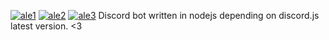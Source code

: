 [![ale1](https://media.discordapp.net/attachments/563973321352544267/573268022286876702/banner1.png)](https://alebot.ml/)
[![ale2](https://media.discordapp.net/attachments/563973321352544267/573268039903215626/banner2.png)](https://discordapp.com/oauth2/authorize?client_id=522158282370973700&permissions=8&redirect_uri=https%3A%2F%2Falebot.ml&scope=bot)
[![ale3](https://media.discordapp.net/attachments/563973321352544267/573268047767404564/banner3.png)](https://alebot.ml/documentation)
Discord bot written in nodejs depending on discord.js latest version. <3
